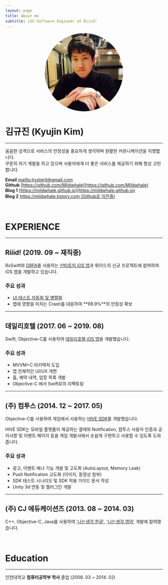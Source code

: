 ```yaml
---
layout: page
title: About me
subtitle: iOS Software Engineer at Riiid!
---
```


<center><img src="/assets/images/waynekim.png" width="250" height="250" style="border-radius:50%"></center>

# **김규진 (Kyujin Kim)**
---
꼼꼼한 성격으로 서비스의 안정성을 중요하게 생각하며 원활한 커뮤니케이션을 지향합니다.  
꾸준히 자기 계발을 하고 있으며 사용자에게 더 좋은 서비스를 제공하기 위해 항상 고민합니다.

**Email** <mailto:hysterit@gmail.com>  
**Github** [https://github.com/Mildwhale](https://github.com/Mildwhale)  
**Blog 1** [https://mildwhale.github.io](https://mildwhale.github.io)  
**Blog 2** [https://mildwhale.tistory.com (Github로 이전중)](https://mildwhale.tistory.com)  

<br/>

# **EXPERIENCE**
---
## Riiid! (2019. 09 ~ 재직중)
RxSwift와 [DRFA](https://github.com/geppetto-ios/Geppetto)를 사용하는 [산타토익 iOS 앱](https://apps.apple.com/kr/app/산타토익-비인간적-점수상승/id1148006701)과 뤼이드의 신규 프로젝트에 참여하여 iOS 앱을 개발하고 있습니다.

### 주요 성과
- [UI 테스트 자동화 및 병렬화](https://riiid.github.io/2019-12-02/iOS-parallel-ui-testing/)
- 앱에 영향을 미치는 Crash를 대응하여 **99.9%**의 안정성 확보  

---

## 데일리호텔 (2017. 06 ~ 2019. 08)
Swift, Objective-C를 사용하여 [데일리호텔 iOS 앱](https://apps.apple.com/kr/app/id742186886)을 개발했습니다.  

### 주요 성과
- MVVM+C 아키텍처 도입
- 앱 전체적인 UI/UX 개편
- 홈, 예약 내역, 업장 목록 개발
- Objective-C 에서 Swift로의 리팩토링

---

## (주) 컴투스 (2014. 12 ~ 2017. 05)
Objective-C를 사용하여 게임에서 사용하는 [HIVE SDK](http://developers.withhive.com)를 개발했습니다.

HIVE SDK는 모바일 플랫폼이 제공하는 결제와 Notification, 컴투스 사용자 인증과 공지사항 및 이벤트 페이지 등을 게임 개발사에서 손쉽게 구현하고 사용할 수 있도록 도와줍니다.

### 주요 성과
- 광고, 이벤트 배너 기능 개발 및 고도화 (AutoLayout, Memory Leak)
- Push Notification 고도화 (이미지, 동영상 첨부)
- SDK 테스트 시나리오 및 SDK 적용 가이드 문서 작성
- Unity 3d 연동 및 플러그인 개발

---

## (주) CJ 에듀케이션즈 (2013. 08 ~ 2014. 03)
C++, Objective-C, Java를 사용하여 ['나는생각 한글'](https://www.youtube.com/watch?v=0GNEoqaUevs), ['나는생각 영어'](https://www.youtube.com/watch?v=Yjl8Pceo0Zs) 개발에 참여했습니다.

<br/>

# **Education**
---
인천대학교 **컴퓨터공학부 학사** 졸업 (2008. 03 ~ 2014. 02)
